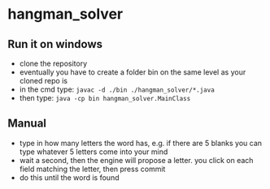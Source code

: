 # hangman_solver

## Run it on windows
- clone the repository
- eventually you have to create a folder bin on the same level as your cloned repo is
- in the cmd type: `javac -d ./bin ./hangman_solver/*.java`
- then type: `java -cp bin hangman_solver.MainClass`

## Manual
- type in how many letters the word has, e.g. if there are 5 blanks you can type whatever 5 letters come into your mind
- wait a second, then the engine will propose a letter. you click on each field matching the letter, then press commit
- do this until the word is found
